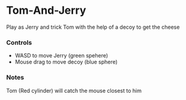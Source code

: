 # Tom-And-Jerry
Play as Jerry and trick Tom with the help of a decoy to get the cheese

### Controls
- WASD to move Jerry (green spehere)
- Mouse drag to move decoy (blue sphere)

### Notes
Tom (Red cylinder) will catch the mouse closest to him